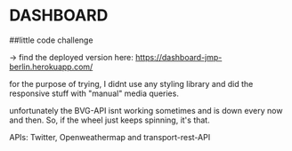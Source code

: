 # DASHBOARD

##little code challenge

-> find the deployed version here: https://dashboard-jmp-berlin.herokuapp.com/

for the purpose of trying, I didnt use any styling library and did the responsive stuff with "manual" media queries.

unfortunately the BVG-API isnt working sometimes and is down every now and then. So, if the wheel just keeps spinning, it's that.

APIs: Twitter, Openweathermap and transport-rest-API
